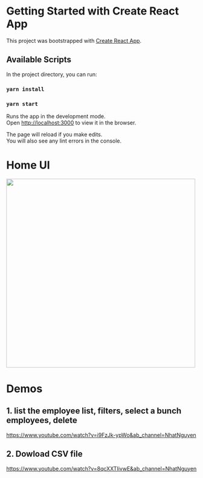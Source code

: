 # Getting Started with Create React App

This project was bootstrapped with [Create React App](https://github.com/facebook/create-react-app).

## Available Scripts

In the project directory, you can run:
### `yarn install`  

### `yarn start`

Runs the app in the development mode.\
Open [http://localhost:3000](http://localhost:3000) to view it in the browser.

The page will reload if you make edits.\
You will also see any lint errors in the console.

# Home UI
<img src="https://user-images.githubusercontent.com/58263449/135704199-d81d1560-4fa9-45aa-86c9-a66b3eae8340.png"  width="500"  />

# Demos

## 1. list the employee list, filters, select a bunch employees, delete
https://www.youtube.com/watch?v=i9FzJk-ypWo&ab_channel=NhatNguyen

## 2. Dowload CSV file
https://www.youtube.com/watch?v=8qcXXTIivwE&ab_channel=NhatNguyen
